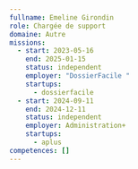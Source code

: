 ```yaml
---
fullname: Emeline Girondin
role: Chargée de support
domaine: Autre
missions:
  - start: 2023-05-16
    end: 2025-01-15
    status: independent
    employer: "DossierFacile "
    startups:
      - dossierfacile
  - start: 2024-09-11
    end: 2024-12-11
    status: independent
    employer: Administration+
    startups:
      - aplus
competences: []
---
```

